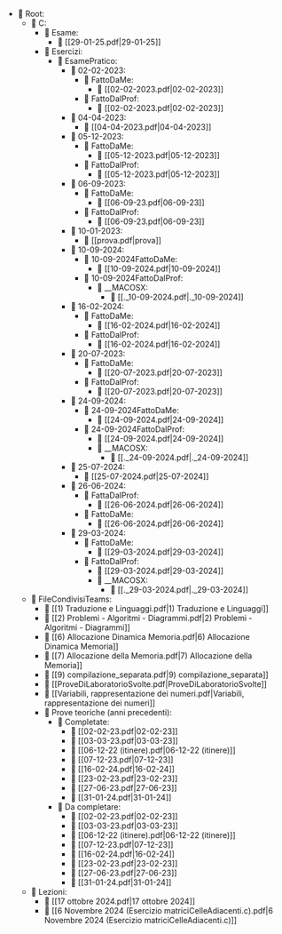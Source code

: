 - 📁 Root:
  - 📁 C:
    - 📁 Esame:
      - 📄 [[29-01-25.pdf|29-01-25]]
    - 📁 Esercizi:
      - 📁 EsamePratico:
        - 📁 02-02-2023:
          - 📁 FattoDaMe:
            - 📄 [[02-02-2023.pdf|02-02-2023]]
          - 📁 FattoDalProf:
            - 📄 [[02-02-2023.pdf|02-02-2023]]
        - 📁 04-04-2023:
          - 📄 [[04-04-2023.pdf|04-04-2023]]
        - 📁 05-12-2023:
          - 📁 FattoDaMe:
            - 📄 [[05-12-2023.pdf|05-12-2023]]
          - 📁 FattoDalProf:
            - 📄 [[05-12-2023.pdf|05-12-2023]]
        - 📁 06-09-2023:
          - 📁 FattoDaMe:
            - 📄 [[06-09-23.pdf|06-09-23]]
          - 📁 FattoDalProf:
            - 📄 [[06-09-23.pdf|06-09-23]]
        - 📁 10-01-2023:
          - 📄 [[prova.pdf|prova]]
        - 📁 10-09-2024:
          - 📁 10-09-2024FattoDaMe:
            - 📄 [[10-09-2024.pdf|10-09-2024]]
          - 📁 10-09-2024FattoDalProf:
            - 📁 __MACOSX:
              - 📄 [[._10-09-2024.pdf|._10-09-2024]]
        - 📁 16-02-2024:
          - 📁 FattoDaMe:
            - 📄 [[16-02-2024.pdf|16-02-2024]]
          - 📁 FattoDalProf:
            - 📄 [[16-02-2024.pdf|16-02-2024]]
        - 📁 20-07-2023:
          - 📁 FattoDaMe:
            - 📄 [[20-07-2023.pdf|20-07-2023]]
          - 📁 FattoDalProf:
            - 📄 [[20-07-2023.pdf|20-07-2023]]
        - 📁 24-09-2024:
          - 📁 24-09-2024FattoDaMe:
            - 📄 [[24-09-2024.pdf|24-09-2024]]
          - 📁 24-09-2024FattoDalProf:
            - 📄 [[24-09-2024.pdf|24-09-2024]]
            - 📁 __MACOSX:
              - 📄 [[._24-09-2024.pdf|._24-09-2024]]
        - 📁 25-07-2024:
          - 📄 [[25-07-2024.pdf|25-07-2024]]
        - 📁 26-06-2024:
          - 📁 FattaDalProf:
            - 📄 [[26-06-2024.pdf|26-06-2024]]
          - 📁 FattoDaMe:
            - 📄 [[26-06-2024.pdf|26-06-2024]]
        - 📁 29-03-2024:
          - 📁 FattoDaMe:
            - 📄 [[29-03-2024.pdf|29-03-2024]]
          - 📁 FattoDalProf:
            - 📄 [[29-03-2024.pdf|29-03-2024]]
            - 📁 __MACOSX:
              - 📄 [[._29-03-2024.pdf|._29-03-2024]]
  - 📁 FileCondivisiTeams:
    - 📄 [[1) Traduzione e Linguaggi.pdf|1) Traduzione e Linguaggi]]
    - 📄 [[2) Problemi - Algoritmi - Diagrammi.pdf|2) Problemi - Algoritmi - Diagrammi]]
    - 📄 [[6) Allocazione Dinamica Memoria.pdf|6) Allocazione Dinamica Memoria]]
    - 📄 [[7) Allocazione della Memoria.pdf|7) Allocazione della Memoria]]
    - 📄 [[9) compilazione_separata.pdf|9) compilazione_separata]]
    - 📄 [[ProveDiLaboratorioSvolte.pdf|ProveDiLaboratorioSvolte]]
    - 📄 [[Variabili, rappresentazione dei numeri.pdf|Variabili, rappresentazione dei numeri]]
    - 📁 Prove teoriche (anni precedenti):
      - 📁 Completate:
        - 📄 [[02-02-23.pdf|02-02-23]]
        - 📄 [[03-03-23.pdf|03-03-23]]
        - 📄 [[06-12-22 (itinere).pdf|06-12-22 (itinere)]]
        - 📄 [[07-12-23.pdf|07-12-23]]
        - 📄 [[16-02-24.pdf|16-02-24]]
        - 📄 [[23-02-23.pdf|23-02-23]]
        - 📄 [[27-06-23.pdf|27-06-23]]
        - 📄 [[31-01-24.pdf|31-01-24]]
      - 📁 Da completare:
        - 📄 [[02-02-23.pdf|02-02-23]]
        - 📄 [[03-03-23.pdf|03-03-23]]
        - 📄 [[06-12-22 (itinere).pdf|06-12-22 (itinere)]]
        - 📄 [[07-12-23.pdf|07-12-23]]
        - 📄 [[16-02-24.pdf|16-02-24]]
        - 📄 [[23-02-23.pdf|23-02-23]]
        - 📄 [[27-06-23.pdf|27-06-23]]
        - 📄 [[31-01-24.pdf|31-01-24]]
  - 📁 Lezioni:
    - 📄 [[17 ottobre 2024.pdf|17 ottobre 2024]]
    - 📄 [[6 Novembre 2024 (Esercizio matriciCelleAdiacenti.c).pdf|6 Novembre 2024 (Esercizio matriciCelleAdiacenti.c)]]